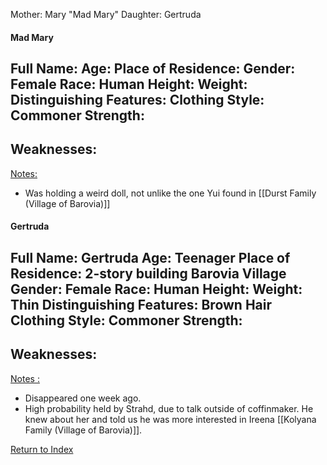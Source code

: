 Mother: Mary "Mad Mary"
Daughter: Gertruda


#### Mad Mary
Full Name:
Age:
Place of Residence:
Gender: Female
Race: Human
Height:
Weight:
Distinguishing Features:
Clothing Style: Commoner
Strength:
 - 
Weaknesses:
 - 
<u>Notes:</u>
- Was holding a weird doll, not unlike the one Yui found in [[Durst Family (Village of Barovia)]]


#### Gertruda
Full Name: Gertruda
Age: Teenager
Place of Residence: 2-story building Barovia Village
Gender: Female
Race: Human
Height: 
Weight: Thin
Distinguishing Features: Brown Hair
Clothing Style: Commoner
Strength:
 - 
Weaknesses:
 - 
<u>Notes :</u>
- Disappeared one week ago.
- High probability held by Strahd, due to talk outside of coffinmaker. He knew about her and told us he was more interested in Ireena [[Kolyana Family (Village of Barovia)]].

[Return to Index](Index)